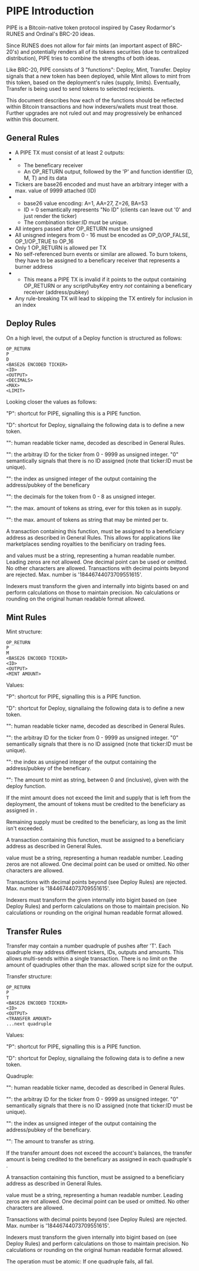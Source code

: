 # PIPE Introduction

PIPE is a Bitcoin-native token protocol inspired by Casey Rodarmor's RUNES and Ordinal's BRC-20 ideas.

Since RUNES does not allow for fair mints (an important aspect of BRC-20's) and potentially renders all of its tokens securities (due to centralized distribution),
PIPE tries to combine the strengths of both ideas.

Like BRC-20, PIPE consists of 3 "functions": Deploy, Mint, Transfer. Deploy signals that a new token has been deployed, while Mint allows to mint from this token, based on the deployment's rules (supply, limits). Eventually, Transfer is being used to send tokens to selected recipients.

This document describes how each of the functions should be reflected within Bitcoin transactions and how indexers/wallets must treat those.
Further upgrades are not ruled out and may progressively be enhanced within this document.

## General Rules

- A PIPE TX must consist of at least 2 outputs:
- - The beneficary receiver
  - An OP_RETURN output, followed by the 'P' and function identifier (D, M, T) and its data
- Tickers are base26 encoded and must have an arbitrary integer with a max. value of 9999 attached (ID)
- - base26 value encoding: A=1, AA=27, Z=26, BA=53
  - ID = 0 semantically represents "No ID" (clients can leave out '0' and just render the ticker)
  - The combination ticker:ID must be unique.
- All integers passed after OP_RETURN must be unsigned
- All unisgned integers from 0 - 16 must be encoded as OP_0/OP_FALSE, OP_1/OP_TRUE to OP_16
- Only 1 OP_RETURN is allowed per TX
- No self-referenced burn events or similar are allowed. To burn tokens, they have to be assigned to a beneficary receiver that represents a burner address
- - This means a PIPE TX is invalid if it points to the output containing OP_RETURN or any scriptPubyKey entry _not_ containing a beneficary receiver (address/pubkey)
- Any rule-breaking TX will lead to skipping the TX entirely for inclusion in an index

## Deploy Rules

On a high level, the output of a Deploy function is structured as follows:

```
OP_RETURN
P
D
<BASE26 ENCODED TICKER>
<ID>
<OUTPUT>
<DECIMALS>
<MAX>
<LIMIT>
```

Looking closer the values as follows:

"P": shortcut for PIPE, signalling this is a PIPE function.

"D": shortcut for Deploy, signallaing the following data is to define a new token.

"<BASE26 ENCODED TICKER>": human readable ticker name, decoded as described in General Rules.

"<ID>": the arbitray ID for the ticker from 0 - 9999 as unsigned integer. "0" semantically signals that there is no ID assigned (note that ticker:ID must be unique).

"<OUTPUT>": the index as unsigned integer of the output containing the address/pubkey of the beneficary

"<DECIMALS>": the decimals for the token from 0 - 8 as unsigned integer.

"<MAX>": the max. amount of tokens as string, ever for this token as in supply.

"<LIMIT>": the max. amount of tokens as string that may be minted per tx.

A transaction containing this function, must be assigned to a beneficiary address as described in General Rules. This allows for applications like marketplaces sending royalties to the benificiary on trading fees.

<MAX> and <LIMIT> values must be a string, representing a human readable number. Leading zeros are not allowed. One decimal point can be used or omitted. No other characters are allowed.
 Transactions with decimal points beyond <DECIMALS> are rejected. Max. number is '18446744073709551615'. 

Indexers must transform the given <MAX> and <LIMIT> internally into bigints based on <DECIMALS> and perform calculations on those to maintain precision. No calculations or rounding on the original human readable format allowed.

## Mint Rules

Mint structure:

```
OP_RETURN
P
M
<BASE26 ENCODED TICKER>
<ID>
<OUTPUT>
<MINT AMOUNT>
```

Values:

"P": shortcut for PIPE, signalling this is a PIPE function.

"D": shortcut for Deploy, signallaing the following data is to define a new token.

"<BASE26 ENCODED TICKER>": human readable ticker name, decoded as described in General Rules.

"<ID>": the arbitray ID for the ticker from 0 - 9999 as unsigned integer. "0" semantically signals that there is no ID assigned (note that ticker:ID must be unique).

"<OUTPUT>": the index as unsigned integer of the output containing the address/pubkey of the beneficary.

"<MINT AMOUNT>": The amount to mint as string, between 0 and <LIMIT> (inclusive), given with the deploy function.

If the mint amount does not exceed the limit and supply that is left from the deployment, the amount of tokens must be credited to the beneficiary as assigned in <OUTPUT>.

Remaining supply must be credited to the beneficiary, as long as the limit isn't exceeded.

A transaction containing this function, must be assigned to a beneficiary address as described in General Rules.

<MINT AMOUNT> value must be a string, representing a human readable number. Leading zeros are not allowed. One decimal point can be used or omitted. No other characters are allowed.

Transactions with decimal points beyond <DECIMALS> (see Deploy Rules) are rejected. Max. number is '18446744073709551615'. 

Indexers must transform the given <MINT AMOUNT> internally into bigint based on <DECIMALS> (see Deploy Rules) and perform calculations on those to maintain precision. No calculations or rounding on the original human readable format allowed.

## Transfer Rules

Transfer may contain a number quadruple of pushes after 'T'. Each quadruple may address different tickers, IDs, outputs and amounts.
This allows multi-sends within a single transaction. There is no limit on the amount of quadruples other than the max. allowed script size for the output.

Transfer structure:

```
OP_RETURN
P
T
<BASE26 ENCODED TICKER>
<ID>
<OUTPUT>
<TRANSFER AMOUNT>
...next quadruple
```

Values:

"P": shortcut for PIPE, signalling this is a PIPE function.

"D": shortcut for Deploy, signallaing the following data is to define a new token.

Quadruple:

"<BASE26 ENCODED TICKER>": human readable ticker name, decoded as described in General Rules.

"<ID>": the arbitray ID for the ticker from 0 - 9999 as unsigned integer. "0" semantically signals that there is no ID assigned (note that ticker:ID must be unique).

"<OUTPUT>": the index as unsigned integer of the output containing the address/pubkey of the beneficary.

"<TRANSFER AMOUNT>": The amount to transfer as string.

If the transfer amount does not exceed the account's balances, the transfer amount is being credited to the beneficary as assigned in each quadruple's <OUTPUT>.

A transaction containing this function, must be assigned to a beneficiary address as described in General Rules.

<TRANSFER AMOUNT> value must be a string, representing a human readable number. Leading zeros are not allowed. One decimal point can be used or omitted. No other characters are allowed.

Transactions with decimal points beyond <DECIMALS> (see Deploy Rules) are rejected. Max. number is '18446744073709551615'. 

Indexers must transform the given <TRANSFER AMOUNT> internally into bigint based on <DECIMALS> (see Deploy Rules) and perform calculations on those to maintain precision. No calculations or rounding on the original human readable format allowed.

The operation must be atomic: If one quadruple fails, all fail.
